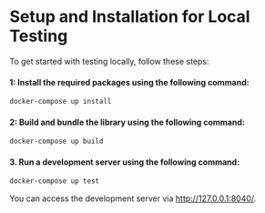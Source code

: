 # Setup and Installation for Local Testing
To get started with testing locally, follow these steps:

#### 1: Install the required packages using the following command:

```sh
docker-compose up install
```

#### 2: Build and bundle the library using the following command:

```sh
docker-compose up build
```

#### 3. Run a development server using the following command:

```sh
docker-compose up test
```

You can access the development server via http://127.0.0.1:8040/.